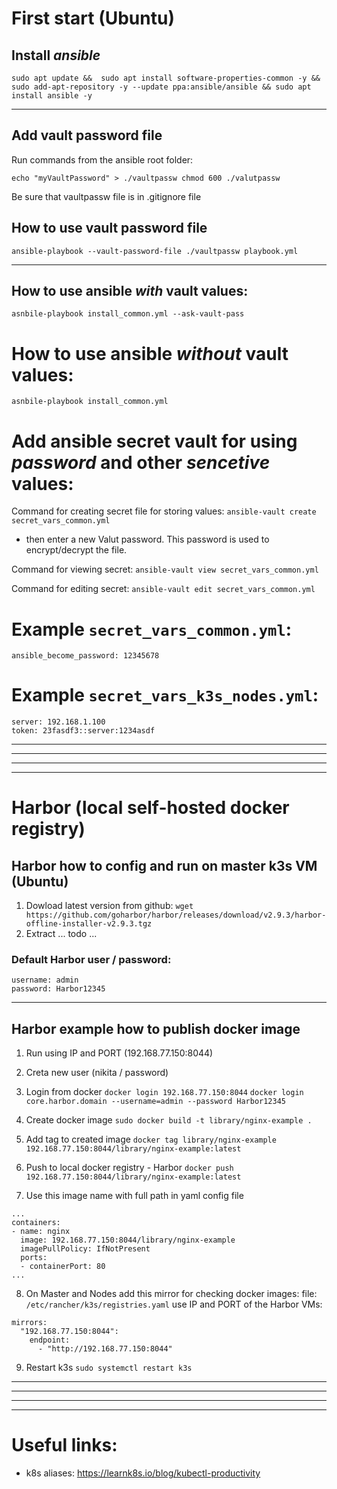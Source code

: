 # First start (Ubuntu)

## Install _ansible_

`sudo apt update && 
sudo apt install software-properties-common -y &&
sudo add-apt-repository -y --update ppa:ansible/ansible &&
sudo apt install ansible -y`

---

## Add vault password file

Run commands from the ansible root folder:

`echo "myVaultPassword" > ./vaultpassw
chmod 600 ./valutpassw`

Be sure that vaultpassw file is in .gitignore file

## How to use vault password file

`ansible-playbook --vault-password-file ./vaultpassw playbook.yml`

---

## How to use ansible _with_ vault values:

`asnbile-playbook install_common.yml --ask-vault-pass`

# How to use ansible _without_ vault values:

`asnbile-playbook install_common.yml`

# Add ansible secret vault for using _password_ and other _sencetive_ values:

Command for creating secret file for storing values:
`ansible-vault create secret_vars_common.yml`

-   then enter a new Valut password. This password is used to encrypt/decrypt the file.

Command for viewing secret:
`ansible-vault view secret_vars_common.yml`

Command for editing secret:
`ansible-vault edit secret_vars_common.yml`

# Example `secret_vars_common.yml`:

```
ansible_become_password: 12345678
```

# Example `secret_vars_k3s_nodes.yml`:

```
server: 192.168.1.100
token: 23fasdf3::server:1234asdf
```

---

---

---

---

# Harbor (local self-hosted docker registry)

## Harbor how to config and run on master k3s VM (Ubuntu)

1. Dowload latest version from github:
   `wget https://github.com/goharbor/harbor/releases/download/v2.9.3/harbor-offline-installer-v2.9.3.tgz`
2. Extract
   ... todo ...

### Default Harbor user / password:

```
username: admin
password: Harbor12345
```

---

## Harbor example how to publish docker image

1. Run using IP and PORT (192.168.77.150:8044)

2. Creta new user (nikita / password)

3. Login from docker
   `docker login 192.168.77.150:8044`
   `docker login core.harbor.domain --username=admin --password Harbor12345`

4. Create docker image
   `sudo docker build -t library/nginx-example .`

5. Add tag to created image
   `docker tag library/nginx-example 192.168.77.150:8044/library/nginx-example:latest`

6. Push to local docker registry - Harbor
   `docker push 192.168.77.150:8044/library/nginx-example:latest`

7. Use this image name with full path in yaml config file

```
...
containers:
- name: nginx
  image: 192.168.77.150:8044/library/nginx-example
  imagePullPolicy: IfNotPresent
  ports:
  - containerPort: 80
...

```

8. On Master and Nodes add this mirror for checking docker images:
   file: `/etc/rancher/k3s/registries.yaml`
   use IP and PORT of the Harbor VMs:

```
mirrors:
  "192.168.77.150:8044":
    endpoint:
      - "http://192.168.77.150:8044"
```

9. Restart k3s
   `sudo systemctl restart k3s`

---

---

---

---

# Useful links:

-   k8s aliases: https://learnk8s.io/blog/kubectl-productivity
